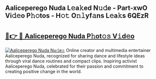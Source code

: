 ## Aaliceperego Nuda L𝚎a𝚔ed N𝚞𝚍e - Part-xwO Vi𝚍𝚎o P𝚑𝚘tos - H𝚘𝚝 O𝚗𝚕yf𝚊ns L𝚎a𝚔s 6QEzR

# <h2><a href="http://kf6p7j0.oniu.top/?m=Aaliceperego+Nuda">🔗👉 🔴 Aaliceperego Nuda P𝚑ot𝚘𝚜 V𝚒d𝚎o</a></h2>

[![Aaliceperego Nuda Nu𝚍e𝚜](https://i.imgur.com/0qMVB7G.gif)](http://kf6p7j0.oniu.top/?m=Aaliceperego+Nuda)
Online creator and multimedia entertainer Aaliceperego Nuda, recognized for sharing dance and lifestyle ideas through viral dance routines and compact clips. Inspiring activist Aaliceperego Nuda, celebrated for their passion and commitment to creating positive change in the world.  
